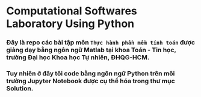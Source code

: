 # Computational Softwares Laboratory Using Python

### Đây là repo các bài tập môn `Thực hành phần mềm tính toán` được giảng dạy bằng ngôn ngữ Matlab tại khoa Toán - Tin học, trường Đại học Khoa học Tự nhiên, ĐHQG-HCM.
### Tuy nhiên ở đây tôi code bằng ngôn ngữ Python trên môi trường Jupyter Notebook được cụ thể hóa trong thư mục Solution.
